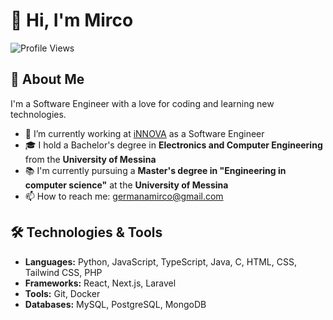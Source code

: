 # 👋 Hi, I'm Mirco

![Profile Views](https://komarev.com/ghpvc/?username=mircodg&color=blue)

## 💼 About Me
I'm a Software Engineer with a love for coding and learning new technologies.

- 🔭 I’m currently working at [iNNOVA](https://www.innovame.it/#) as a Software Engineer
- 🎓 I hold a Bachelor's degree in **Electronics and Computer Engineering** from the **University of Messina**  
- 📚 I'm currently pursuing a **Master's degree in "Engineering in computer science"** at the **University of Messina**
- 📫 How to reach me: [germanamirco@gmail.com](mailto:germanamirco@gmail.com)
<!--
- 👯 I’m looking to collaborate on [Open Source Project or Area of Interest]
- 💬 Ask me about [Your Expertise or Interests]
-->

## 🛠️ Technologies & Tools
- **Languages:** Python, JavaScript, TypeScript, Java, C, HTML, CSS, Tailwind CSS, PHP
- **Frameworks:** React, Next.js, Laravel
- **Tools:** Git, Docker
- **Databases:** MySQL, PostgreSQL, MongoDB

<!--
## 📈 GitHub Stats
![Mirco's GitHub Stats](https://github-readme-stats.vercel.app/api?username=mircodg&show_icons=true&theme=radical)

## 🔥 Streak Stats
![GitHub Streak](http://github-readme-streak-stats.herokuapp.com?user=mircodg&theme=radical&date_format=M%20j%5B%2C%20Y%5D)

## 📊 Top Languages
![Top Languages](https://github-readme-stats.vercel.app/api/top-langs/?username=mircodg&langs_count=8&theme=radical)

## 🏆 GitHub Trophies
![GitHub Trophies](https://github-profile-trophy.vercel.app/?username=mircodg&theme=radical)

## 📫 Connect with Me
[![LinkedIn](https://img.shields.io/badge/LinkedIn-0077B5?style=for-the-badge&logo=linkedin&logoColor=white)](https://www.linkedin.com/in/mircodg) 
[![Twitter](https://img.shields.io/badge/Twitter-1DA1F2?style=for-the-badge&logo=twitter&logoColor=white)](https://twitter.com/mircodg) 
[![GitHub](https://img.shields.io/badge/GitHub-171515?style=for-the-badge&logo=github&logoColor=white)](https://github.com/mircodg)

## 📚 Blog Posts
<!-- BLOG-POST-LIST:START -->
<!-- BLOG-POST-LIST:END -->
